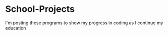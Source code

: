# School-Projects

I'm posting these programs to show my progress in coding as I continue my education
